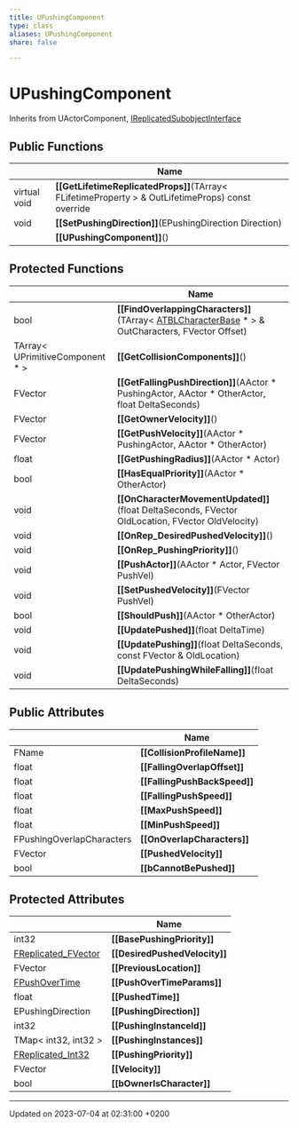 ```yaml
---
title: UPushingComponent
type: class
aliases: UPushingComponent
share: false

---
```


# UPushingComponent





Inherits from UActorComponent, [IReplicatedSubobjectInterface](/docs/SDK/Source/Classes/classIReplicatedSubobjectInterface.md)

## Public Functions

|                | Name           |
| -------------- | -------------- |
| virtual void | **[[GetLifetimeReplicatedProps]]**(TArray< FLifetimeProperty > & OutLifetimeProps) const override |
| void | **[[SetPushingDirection]]**(EPushingDirection Direction) |
| | **[[UPushingComponent]]**() |

## Protected Functions

|                | Name           |
| -------------- | -------------- |
| bool | **[[FindOverlappingCharacters]]**(TArray< [ATBLCharacterBase](/docs/SDK/Source/Classes/classATBLCharacterBase.md) * > & OutCharacters, FVector Offset) |
| TArray< UPrimitiveComponent * > | **[[GetCollisionComponents]]**() |
| FVector | **[[GetFallingPushDirection]]**(AActor * PushingActor, AActor * OtherActor, float DeltaSeconds) |
| FVector | **[[GetOwnerVelocity]]**() |
| FVector | **[[GetPushVelocity]]**(AActor * PushingActor, AActor * OtherActor) |
| float | **[[GetPushingRadius]]**(AActor * Actor) |
| bool | **[[HasEqualPriority]]**(AActor * OtherActor) |
| void | **[[OnCharacterMovementUpdated]]**(float DeltaSeconds, FVector OldLocation, FVector OldVelocity) |
| void | **[[OnRep_DesiredPushedVelocity]]**() |
| void | **[[OnRep_PushingPriority]]**() |
| void | **[[PushActor]]**(AActor * Actor, FVector PushVel) |
| void | **[[SetPushedVelocity]]**(FVector PushVel) |
| bool | **[[ShouldPush]]**(AActor * OtherActor) |
| void | **[[UpdatePushed]]**(float DeltaTime) |
| void | **[[UpdatePushing]]**(float DeltaSeconds, const FVector & OldLocation) |
| void | **[[UpdatePushingWhileFalling]]**(float DeltaSeconds) |

## Public Attributes

|                | Name           |
| -------------- | -------------- |
| FName | **[[CollisionProfileName]]**  |
| float | **[[FallingOverlapOffset]]**  |
| float | **[[FallingPushBackSpeed]]**  |
| float | **[[FallingPushSpeed]]**  |
| float | **[[MaxPushSpeed]]**  |
| float | **[[MinPushSpeed]]**  |
| FPushingOverlapCharacters | **[[OnOverlapCharacters]]**  |
| FVector | **[[PushedVelocity]]**  |
| bool | **[[bCannotBePushed]]**  |

## Protected Attributes

|                | Name           |
| -------------- | -------------- |
| int32 | **[[BasePushingPriority]]**  |
| [FReplicated_FVector](/docs/SDK/Source/Classes/structFReplicated__FVector.md) | **[[DesiredPushedVelocity]]**  |
| FVector | **[[PreviousLocation]]**  |
| [FPushOverTime](/docs/SDK/Source/Classes/structFPushOverTime.md) | **[[PushOverTimeParams]]**  |
| float | **[[PushedTime]]**  |
| EPushingDirection | **[[PushingDirection]]**  |
| int32 | **[[PushingInstanceId]]**  |
| TMap< int32, int32 > | **[[PushingInstances]]**  |
| [FReplicated_Int32](/docs/SDK/Source/Classes/structFReplicated__Int32.md) | **[[PushingPriority]]**  |
| FVector | **[[Velocity]]**  |
| bool | **[[bOwnerIsCharacter]]**  |

-------------------------------

Updated on 2023-07-04 at 02:31:00 +0200